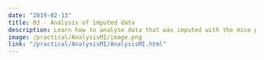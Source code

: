 ```yaml
---
date: "2019-02-13"
title: 03 - Analysis of imputed data
description: Learn how to analyse data that was imputed with the mice package
image: /practical/AnalysisMI/image.png
link: "/practical/AnalysisMI/AnalysisMI.html"
---
```

